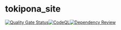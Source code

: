 # tokipona_site
[![Quality Gate Status](https://sonarcloud.io/api/project_badges/measure?project=SylvainJanet_tokipona_site&metric=alert_status)](https://sonarcloud.io/summary/new_code?id=SylvainJanet_tokipona_site)[![CodeQL](https://github.com/SylvainJanet/tokipona_site/actions/workflows/codeql.yml/badge.svg)](https://github.com/SylvainJanet/tokipona_site/actions/workflows/codeql.yml)[![Dependency Review](https://github.com/SylvainJanet/tokipona_site/actions/workflows/dependency-review.yml/badge.svg?branch=main)](https://github.com/SylvainJanet/tokipona_site/actions/workflows/dependency-review.yml)
